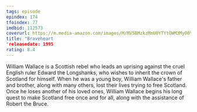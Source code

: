 ```yaml
---
tags: episode
epindex: 174
tfoindex: 77
imdbid: 112573
coverurl: https://m.media-amazon.com/images/M/MV5BMzkzMmU0YTYtOWM3My00YzBmLWI0YzctOGYyNTkwMWE5MTJkXkEyXkFqcGdeQXVyNzkwMjQ5NzM@._V1_SY300_CR0,0,202,300_.jpg
title: "Braveheart
"releasedate: 1995
rating: 8.4
---
```


William Wallace is a Scottish rebel who leads an uprising against the cruel English ruler Edward the Longshanks, who wishes to inherit the crown of Scotland for himself. When he was a young boy, William Wallace's father and brother, along with many others, lost their lives trying to free Scotland. Once he loses another of his loved ones, William Wallace begins his long quest to make Scotland free once and for all, along with the assistance of Robert the Bruce.